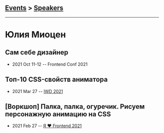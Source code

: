 ## [Events](../README.md) > [Speakers](../speakers.md)
---

# Юлия Миоцен

## Сам себе дизайнер
- 2021 Oct 11-12 -- Frontend Conf 2021    
## Топ-10 CSS-свойств аниматора
- 2021 Mar 27 -- [IWD 2021](https://youtu.be/fFRADs5R9ME)    
## [Воркшоп] Палка, палка, огуречик. Рисуем персонажную анимацию на CSS
- 2021 Feb 27 -- [Я ❤ Frontend 2021](https://youtu.be/VlGGB-4wlQ4)    

